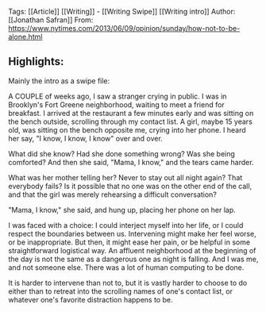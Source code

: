 Tags: [[Article]] [[Writing]] - [[Writing Swipe]] [[Writing intro]]
Author: [[Jonathan Safran]] 
From: https://www.nytimes.com/2013/06/09/opinion/sunday/how-not-to-be-alone.html

## Highlights:

Mainly the intro as a swipe file: 

A COUPLE of weeks ago, I saw a stranger crying in public. I was in Brooklyn's Fort Greene neighborhood, waiting to meet a friend for breakfast. I arrived at the restaurant a few minutes early and was sitting on the bench outside, scrolling through my contact list. A girl, maybe 15 years old, was sitting on the bench opposite me, crying into her phone. I heard her say, "I know, I know, I know" over and over.

What did she know? Had she done something wrong? Was she being comforted? And then she said, "Mama, I know," and the tears came harder.

What was her mother telling her? Never to stay out all night again? That everybody fails? Is it possible that no one was on the other end of the call, and that the girl was merely rehearsing a difficult conversation?

"Mama, I know," she said, and hung up, placing her phone on her lap.

I was faced with a choice: I could interject myself into her life, or I could respect the boundaries between us. Intervening might make her feel worse, or be inappropriate. But then, it might ease her pain, or be helpful in some straightforward logistical way. An affluent neighborhood at the beginning of the day is not the same as a dangerous one as night is falling. And I was me, and not someone else. There was a lot of human computing to be done.

It is harder to intervene than not to, but it is vastly harder to choose to do either than to retreat into the scrolling names of one's contact list, or whatever one's favorite distraction happens to be.
